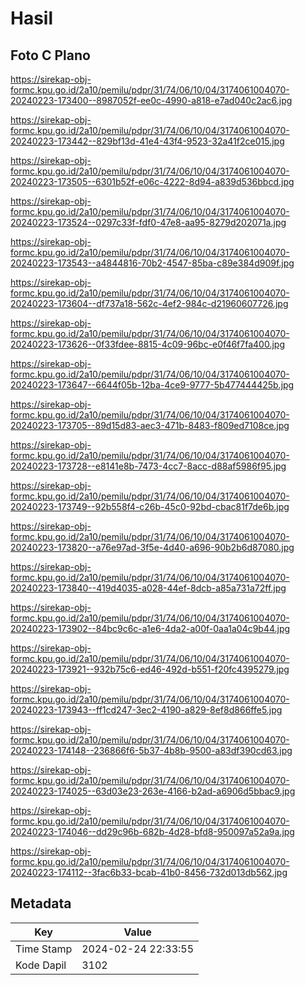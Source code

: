 # Hasil

## Foto C Plano

https://sirekap-obj-formc.kpu.go.id/2a10/pemilu/pdpr/31/74/06/10/04/3174061004070-20240223-173400--8987052f-ee0c-4990-a818-e7ad040c2ac6.jpg

https://sirekap-obj-formc.kpu.go.id/2a10/pemilu/pdpr/31/74/06/10/04/3174061004070-20240223-173442--829bf13d-41e4-43f4-9523-32a41f2ce015.jpg

https://sirekap-obj-formc.kpu.go.id/2a10/pemilu/pdpr/31/74/06/10/04/3174061004070-20240223-173505--6301b52f-e06c-4222-8d94-a839d536bbcd.jpg

https://sirekap-obj-formc.kpu.go.id/2a10/pemilu/pdpr/31/74/06/10/04/3174061004070-20240223-173524--0297c33f-fdf0-47e8-aa95-8279d202071a.jpg

https://sirekap-obj-formc.kpu.go.id/2a10/pemilu/pdpr/31/74/06/10/04/3174061004070-20240223-173543--a4844816-70b2-4547-85ba-c89e384d909f.jpg

https://sirekap-obj-formc.kpu.go.id/2a10/pemilu/pdpr/31/74/06/10/04/3174061004070-20240223-173604--df737a18-562c-4ef2-984c-d21960607726.jpg

https://sirekap-obj-formc.kpu.go.id/2a10/pemilu/pdpr/31/74/06/10/04/3174061004070-20240223-173626--0f33fdee-8815-4c09-96bc-e0f46f7fa400.jpg

https://sirekap-obj-formc.kpu.go.id/2a10/pemilu/pdpr/31/74/06/10/04/3174061004070-20240223-173647--6644f05b-12ba-4ce9-9777-5b477444425b.jpg

https://sirekap-obj-formc.kpu.go.id/2a10/pemilu/pdpr/31/74/06/10/04/3174061004070-20240223-173705--89d15d83-aec3-471b-8483-f809ed7108ce.jpg

https://sirekap-obj-formc.kpu.go.id/2a10/pemilu/pdpr/31/74/06/10/04/3174061004070-20240223-173728--e8141e8b-7473-4cc7-8acc-d88af5986f95.jpg

https://sirekap-obj-formc.kpu.go.id/2a10/pemilu/pdpr/31/74/06/10/04/3174061004070-20240223-173749--92b558f4-c26b-45c0-92bd-cbac81f7de6b.jpg

https://sirekap-obj-formc.kpu.go.id/2a10/pemilu/pdpr/31/74/06/10/04/3174061004070-20240223-173820--a76e97ad-3f5e-4d40-a696-90b2b6d87080.jpg

https://sirekap-obj-formc.kpu.go.id/2a10/pemilu/pdpr/31/74/06/10/04/3174061004070-20240223-173840--419d4035-a028-44ef-8dcb-a85a731a72ff.jpg

https://sirekap-obj-formc.kpu.go.id/2a10/pemilu/pdpr/31/74/06/10/04/3174061004070-20240223-173902--84bc9c6c-a1e6-4da2-a00f-0aa1a04c9b44.jpg

https://sirekap-obj-formc.kpu.go.id/2a10/pemilu/pdpr/31/74/06/10/04/3174061004070-20240223-173921--932b75c6-ed46-492d-b551-f20fc4395279.jpg

https://sirekap-obj-formc.kpu.go.id/2a10/pemilu/pdpr/31/74/06/10/04/3174061004070-20240223-173943--ff1cd247-3ec2-4190-a829-8ef8d866ffe5.jpg

https://sirekap-obj-formc.kpu.go.id/2a10/pemilu/pdpr/31/74/06/10/04/3174061004070-20240223-174148--236866f6-5b37-4b8b-9500-a83df390cd63.jpg

https://sirekap-obj-formc.kpu.go.id/2a10/pemilu/pdpr/31/74/06/10/04/3174061004070-20240223-174025--63d03e23-263e-4166-b2ad-a6906d5bbac9.jpg

https://sirekap-obj-formc.kpu.go.id/2a10/pemilu/pdpr/31/74/06/10/04/3174061004070-20240223-174046--dd29c96b-682b-4d28-bfd8-950097a52a9a.jpg

https://sirekap-obj-formc.kpu.go.id/2a10/pemilu/pdpr/31/74/06/10/04/3174061004070-20240223-174112--3fac6b33-bcab-41b0-8456-732d013db562.jpg


## Metadata

| Key        | Value               |
| ---------- | ------------------- |
| Time Stamp | 2024-02-24 22:33:55 |
| Kode Dapil | 3102                |



